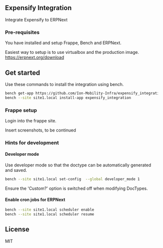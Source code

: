 ## Expensify Integration

Integrate Expensify to ERPNext

### Pre-requisites

You have installed and setup Frappe, Bench and ERPNext.

Easiest way to setup is to use virtualbox and the production image. 
https://erpnext.org/download

## Get started

Use these commands to install the integration using bench.

```sh
bench get-app https://github.com/Ion-Mobility-Infra/expensify_integration.git
bench --site site1.local install-app expensify_integration

```

### Frappe setup

Login into the frappe site. 

Insert screenshots, to be continued

### Hints for development

#### Developer mode
Use developer mode so that the doctype can be automatically generated and saved.
```sh
bench --site site1.local set-config  --global developer_mode 1
```
Ensure the 'Custom?' option is switched off when modifying DocTypes. 

#### Enable cron jobs for ERPNext
```sh
bench --site site1.local scheduler enable
bench --site site1.local scheduler resume
```

## License

MIT
